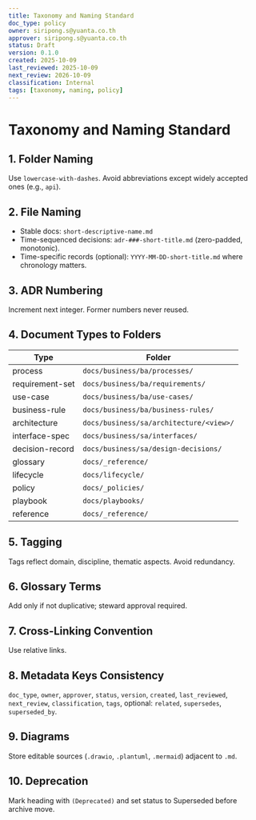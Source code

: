 ```yaml
---
title: Taxonomy and Naming Standard
doc_type: policy
owner: siripong.s@yuanta.co.th
approver: siripong.s@yuanta.co.th
status: Draft
version: 0.1.0
created: 2025-10-09
last_reviewed: 2025-10-09
next_review: 2026-10-09
classification: Internal
tags: [taxonomy, naming, policy]
---
```


# Taxonomy and Naming Standard

## 1. Folder Naming
Use `lowercase-with-dashes`. Avoid abbreviations except widely accepted ones (e.g., `api`).

## 2. File Naming
- Stable docs: `short-descriptive-name.md`
- Time-sequenced decisions: `adr-###-short-title.md` (zero-padded, monotonic).
- Time-specific records (optional): `YYYY-MM-DD-short-title.md` where chronology matters.

## 3. ADR Numbering
Increment next integer. Former numbers never reused.

## 4. Document Types to Folders
| Type | Folder |
|------|--------|
| process | `docs/business/ba/processes/` |
| requirement-set | `docs/business/ba/requirements/` |
| use-case | `docs/business/ba/use-cases/` |
| business-rule | `docs/business/ba/business-rules/` |
| architecture | `docs/business/sa/architecture/<view>/` |
| interface-spec | `docs/business/sa/interfaces/` |
| decision-record | `docs/business/sa/design-decisions/` |
| glossary | `docs/_reference/` |
| lifecycle | `docs/lifecycle/` |
| policy | `docs/_policies/` |
| playbook | `docs/playbooks/` |
| reference | `docs/_reference/` |

## 5. Tagging
Tags reflect domain, discipline, thematic aspects. Avoid redundancy.

## 6. Glossary Terms
Add only if not duplicative; steward approval required.

## 7. Cross-Linking Convention
Use relative links.

## 8. Metadata Keys Consistency
`doc_type`, `owner`, `approver`, `status`, `version`, `created`, `last_reviewed`, `next_review`, `classification`, `tags`, optional: `related`, `supersedes`, `superseded_by`.

## 9. Diagrams
Store editable sources (`.drawio`, `.plantuml`, `.mermaid`) adjacent to `.md`.

## 10. Deprecation
Mark heading with `(Deprecated)` and set status to Superseded before archive move.
